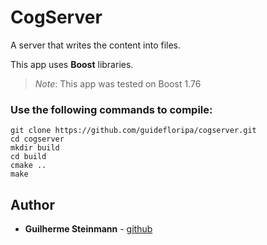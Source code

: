 # CogServer

A server that writes the content into files.

This app uses **Boost** libraries.

> *Note*: This app was tested on Boost 1.76
 

### Use the following commands to compile:

```
git clone https://github.com/guidefloripa/cogserver.git
cd cogserver
mkdir build
cd build
cmake ..
make
```


## Author

* **Guilherme Steinmann** - [github](https://github.com/guidefloripa)
